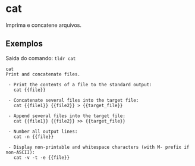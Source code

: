 # cat

Imprima e concatene arquivos.

## Exemplos


Saida do comando: `tldr cat`


```
cat
Print and concatenate files.

 - Print the contents of a file to the standard output:
   cat {{file}}

 - Concatenate several files into the target file:
   cat {{file1}} {{file2}} > {{target_file}}

 - Append several files into the target file:
   cat {{file1}} {{file2}} >> {{target_file}}

 - Number all output lines:
   cat -n {{file}}

 - Display non-printable and whitespace characters (with M- prefix if non-ASCII):
   cat -v -t -e {{file}}
```

